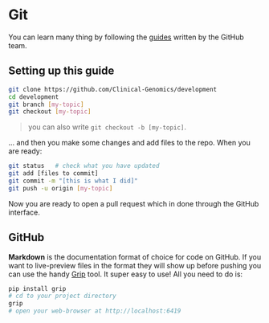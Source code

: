 # Git

You can learn many thing by following the [guides][gh-guides] written by the GitHub team.

## Setting up this guide

```bash
git clone https://github.com/Clinical-Genomics/development
cd development
git branch [my-topic]
git checkout [my-topic]
```

> you can also write `git checkout -b [my-topic]`.

... and then you make some changes and add files to the repo. When you are ready:

```bash
git status   # check what you have updated
git add [files to commit]
git commit -m "[this is what I did]"
git push -u origin [my-topic]
```

Now you are ready to open a pull request which in done through the GitHub interface.

[gh-guides]: https://guides.github.com/

## GitHub

**Markdown** is the documentation format of choice for code on GitHub. If you want to live-preview files in the format they will show up before pushing you can use the handy [Grip][grip] tool. It super easy to use! All you need to do is:

```bash
pip install grip
# cd to your project directory
grip
# open your web-browser at http://localhost:6419
```

[grip]: https://github.com/joeyespo/grip
